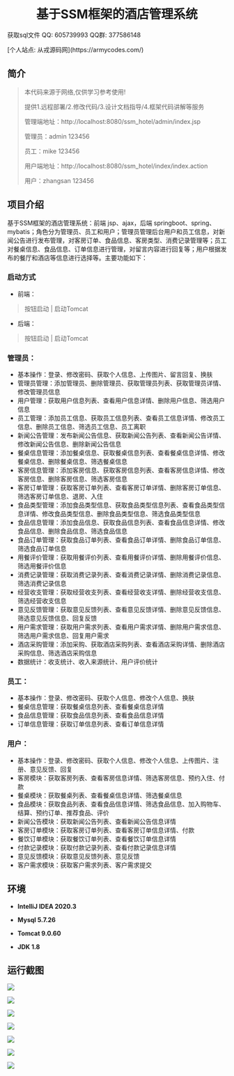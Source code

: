 <p><h1 align="center">基于SSM框架的酒店管理系统</h1></p>

<p> 获取sql文件 QQ: 605739993 QQ群: 377586148 </p>
<p> [个人站点: 从戎源码网](https://armycodes.com/)</p>

## 简介

> 本代码来源于网络,仅供学习参考使用!
>
> 提供1.远程部署/2.修改代码/3.设计文档指导/4.框架代码讲解等服务
>
> 管理端地址：http://localhost:8080/ssm_hotel/admin/index.jsp
> 
> 管理员：admin 123456
>
> 员工：mike 123456
> 
> 用户端地址：http://localhost:8080/ssm_hotel/index/index.action
>
> 用户：zhangsan 123456

## 项目介绍

基于SSM框架的酒店管理系统：前端 jsp、ajax，后端 springboot、spring、mybatis；角色分为管理员、员工和用户；管理员管理后台用户和员工信息，对新闻公告进行发布管理，对客房订单、食品信息、客房类型、消费记录管理等；员工对餐桌信息、食品信息、订单信息进行管理，对留言内容进行回复等；用户根据发布的餐厅和酒店等信息进行选择等。主要功能如下：

### 启动方式

- 前端：
> 按钮启动 | 启动Tomcat

- 后端：
> 按钮启动 | 启动Tomcat

### 管理员：

- 基本操作：登录、修改密码、获取个人信息、上传图片、留言回复、换肤
- 管理员管理：添加管理员、删除管理员、获取管理员列表、获取管理员详情、修改管理员信息
- 用户管理：获取用户信息列表、查看用户信息详情、删除用户信息、筛选用户信息
- 员工管理：添加员工信息、获取员工信息列表、查看员工信息详情、修改员工信息、删除员工信息、筛选员工信息、员工离职
- 新闻公告管理：发布新闻公告信息、获取新闻公告列表、查看新闻公告详情、修改新闻公告信息、删除新闻公告信息
- 餐桌信息管理：添加餐桌信息、获取餐桌信息列表、查看餐桌信息详情、修改餐桌信息、删除餐桌信息、筛选餐桌信息
- 客房信息管理：添加客房信息、获取客房信息列表、查看客房信息详情、修改客房信息、删除客房信息、筛选客房信息
- 客房订单管理：获取客房订单列表、查看客房订单详情、删除客房订单信息、筛选客房订单信息、退房、入住
- 食品类型管理：添加食品类型信息、获取食品类型信息列表、查看食品类型信息详情、修改食品类型信息、删除食品类型信息、筛选食品类型信息
- 食品信息管理：添加食品信息、获取食品信息列表、查看食品信息详情、修改食品信息、删除食品信息、筛选食品信息
- 食品订单管理：获取食品订单列表、查看食品订单详情、删除食品订单信息、筛选食品订单信息
- 用餐评价管理：获取用餐评价列表、查看用餐评价详情、删除用餐评价信息、筛选用餐评价信息
- 消费记录管理：获取消费记录列表、查看消费记录详情、删除消费记录信息、筛选消费记录信息
- 经营收支管理：获取经营收支列表、查看经营收支详情、删除经营收支信息、筛选经营收支信息
- 意见反馈管理：获取意见反馈列表、查看意见反馈详情、删除意见反馈信息、筛选意见反馈信息、回复反馈
- 用户需求管理：获取用户需求列表、查看用户需求详情、删除用户需求信息、筛选用户需求信息、回复用户需求
- 酒店采购管理：添加采购、获取酒店采购列表、查看酒店采购详情、删除酒店采购信息、筛选酒店采购信息
- 数据统计：收支统计、收入来源统计、用户评价统计


### 员工：

- 基本操作：登录、修改密码、获取个人信息、修改个人信息、换肤
- 餐桌信息管理：获取餐桌信息列表、查看餐桌信息详情
- 食品信息管理：获取食品信息列表、查看食品信息详情
- 订单信息管理：获取订单信息列表、查看订单信息详情

### 用户：

- 基本操作：登录、修改密码、获取个人信息、修改个人信息、上传图片、注册、意见反馈、回复
- 客房模块：获取客房列表、查看客房信息详情、筛选客房信息、预约入住、付款
- 餐桌模块：获取餐桌列表、查看餐桌信息详情、筛选餐桌信息
- 食品模块：获取食品列表、查看食品信息详情、筛选食品信息、加入购物车、结算、预约订单、推荐食品、评价
- 新闻公告模块：获取新闻公告列表、查看新闻公告信息详情
- 客房订单模块：获取客房订单列表、查看客房订单信息详情、付款
- 餐饮订单模块：获取餐饮订单列表、查看餐饮订单信息详情
- 付款记录模块：获取付款记录列表、查看付款记录信息详情
- 意见反馈模块：获取意见反馈列表、意见反馈
- 客户需求模块：获取客户需求列表、客户需求提交

## 环境

- <b>IntelliJ IDEA 2020.3</b>

- <b>Mysql 5.7.26</b>

- <b>Tomcat 9.0.60</b>

- <b>JDK 1.8</b>

## 运行截图
![](screenshot/1.png)

![](screenshot/2.png)

![](screenshot/3.png)

![](screenshot/4.png)

![](screenshot/5.png)

![](screenshot/6.png)

![](screenshot/7.png)
